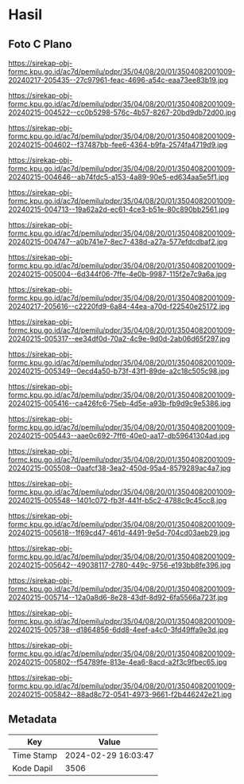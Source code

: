 # Hasil

## Foto C Plano

https://sirekap-obj-formc.kpu.go.id/ac7d/pemilu/pdpr/35/04/08/20/01/3504082001009-20240217-205435--27c97961-feac-4696-a54c-eaa73ee83b19.jpg

https://sirekap-obj-formc.kpu.go.id/ac7d/pemilu/pdpr/35/04/08/20/01/3504082001009-20240215-004522--cc0b5298-576c-4b57-8267-20bd9db72d00.jpg

https://sirekap-obj-formc.kpu.go.id/ac7d/pemilu/pdpr/35/04/08/20/01/3504082001009-20240215-004602--f37487bb-fee6-4364-b9fa-2574fa4719d9.jpg

https://sirekap-obj-formc.kpu.go.id/ac7d/pemilu/pdpr/35/04/08/20/01/3504082001009-20240215-004646--ab74fdc5-a153-4a89-90e5-ed634aa5e5f1.jpg

https://sirekap-obj-formc.kpu.go.id/ac7d/pemilu/pdpr/35/04/08/20/01/3504082001009-20240215-004713--19a62a2d-ec61-4ce3-b51e-80c890bb2561.jpg

https://sirekap-obj-formc.kpu.go.id/ac7d/pemilu/pdpr/35/04/08/20/01/3504082001009-20240215-004747--a0b741e7-8ec7-438d-a27a-577efdcdbaf2.jpg

https://sirekap-obj-formc.kpu.go.id/ac7d/pemilu/pdpr/35/04/08/20/01/3504082001009-20240215-005004--6d344f06-7ffe-4e0b-9987-115f2e7c9a6a.jpg

https://sirekap-obj-formc.kpu.go.id/ac7d/pemilu/pdpr/35/04/08/20/01/3504082001009-20240217-205616--c2220fd9-6a84-44ea-a70d-f22540e25172.jpg

https://sirekap-obj-formc.kpu.go.id/ac7d/pemilu/pdpr/35/04/08/20/01/3504082001009-20240215-005317--ee34df0d-70a2-4c9e-9d0d-2ab06d65f297.jpg

https://sirekap-obj-formc.kpu.go.id/ac7d/pemilu/pdpr/35/04/08/20/01/3504082001009-20240215-005349--0ecd4a50-b73f-43f1-89de-a2c18c505c98.jpg

https://sirekap-obj-formc.kpu.go.id/ac7d/pemilu/pdpr/35/04/08/20/01/3504082001009-20240215-005416--ca426fc6-75eb-4d5e-a93b-fb9d9c9e5386.jpg

https://sirekap-obj-formc.kpu.go.id/ac7d/pemilu/pdpr/35/04/08/20/01/3504082001009-20240215-005443--aae0c692-7ff6-40e0-aa17-db59641304ad.jpg

https://sirekap-obj-formc.kpu.go.id/ac7d/pemilu/pdpr/35/04/08/20/01/3504082001009-20240215-005508--0aafcf38-3ea2-450d-95a4-8579289ac4a7.jpg

https://sirekap-obj-formc.kpu.go.id/ac7d/pemilu/pdpr/35/04/08/20/01/3504082001009-20240215-005548--1401c072-fb3f-441f-b5c2-4788c9c45cc8.jpg

https://sirekap-obj-formc.kpu.go.id/ac7d/pemilu/pdpr/35/04/08/20/01/3504082001009-20240215-005618--1f69cd47-461d-4491-9e5d-704cd03aeb29.jpg

https://sirekap-obj-formc.kpu.go.id/ac7d/pemilu/pdpr/35/04/08/20/01/3504082001009-20240215-005642--49038117-2780-449c-9756-e193bb8fe396.jpg

https://sirekap-obj-formc.kpu.go.id/ac7d/pemilu/pdpr/35/04/08/20/01/3504082001009-20240215-005714--12a0a8d6-8e28-43df-8d92-6fa5566a723f.jpg

https://sirekap-obj-formc.kpu.go.id/ac7d/pemilu/pdpr/35/04/08/20/01/3504082001009-20240215-005738--d1864856-6dd8-4eef-a4c0-3fd49ffa9e3d.jpg

https://sirekap-obj-formc.kpu.go.id/ac7d/pemilu/pdpr/35/04/08/20/01/3504082001009-20240215-005802--f54789fe-813e-4ea6-8acd-a2f3c9fbec65.jpg

https://sirekap-obj-formc.kpu.go.id/ac7d/pemilu/pdpr/35/04/08/20/01/3504082001009-20240215-005842--88ad8c72-0541-4973-9661-f2b446242e21.jpg


## Metadata

| Key        | Value               |
| ---------- | ------------------- |
| Time Stamp | 2024-02-29 16:03:47 |
| Kode Dapil | 3506                |




